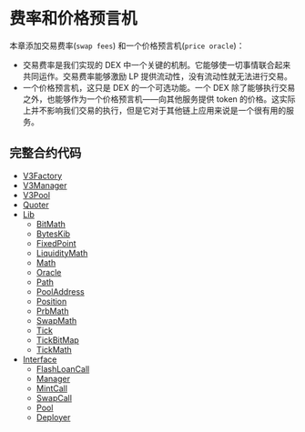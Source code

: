# 费率和价格预言机
本章添加交易费率(`swap fees`) 和一个价格预言机(`price oracle`)：
- 交易费率是我们实现的 DEX 中一个关键的机制。它能够使一切事情联合起来共同运作。交易费率能够激励 LP 提供流动性，没有流动性就无法进行交易。
- 一个价格预言机，这只是 DEX 的一个可选功能。一个 DEX 除了能够执行交易之外，也能够作为一个价格预言机——向其他服务提供 token 的价格。这实际上并不影响我们交易的执行，但是它对于其他链上应用来说是一个很有用的服务。

## 完整合约代码
- [V3Factory](./contracts/UniswapV3Factory.sol)
- [V3Manager](./contracts/UniswapV3Manager.sol)
- [V3Pool](./contracts/UniswapV3Pool.sol)
- [Quoter](./contracts/UniswapV3Quoter.sol)
- [Lib]()
    - [BitMath](./contracts/lib/BitMath.sol)
    - [BytesKib](./contracts/lib/BytesLib.sol)
    - [FixedPoint](./contracts/lib/FixedPoint96.sol)
    - [LiquidityMath](./contracts/lib/LiquidityMath.sol)
    - [Math](./contracts/lib/Math.sol)
    - [Oracle](./contracts/lib/Oracle.sol)
    - [Path](./contracts/lib/Path.sol)
    - [PoolAddress](./contracts/lib/PoolAddress.sol)
    - [Position](./contracts/lib/Position.sol)
    - [PrbMath](./contracts/lib/PRBMath.sol)
    - [SwapMath](./contracts/lib/SwapMath.sol)
    - [Tick](./contracts/lib/Tick.sol)
    - [TickBitMap](./contracts/lib/TickBitmap.sol)
    - [TickMath](./contracts/lib/TickMath.sol)
- [Interface]()
    - [FlashLoanCall](./contracts/interfaces/IUniswapV3FlashCallback.sol)
    - [Manager](./contracts/interfaces/IUniswapV3Manager.sol)
    - [MintCall](./contracts/interfaces/IUniswapV3MintCallback.sol)
    - [SwapCall](./contracts/interfaces/IUniswapV3SwapCallback.sol)
    - [Pool](./contracts/interfaces/IUniswapV3Pool.sol)
    - [Deployer](./contracts/interfaces/IUniswapV3PoolDeployer.sol)